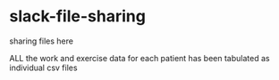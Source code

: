 # slack-file-sharing
sharing files here 

ALL the work and exercise data for each patient has been tabulated as individual csv files
